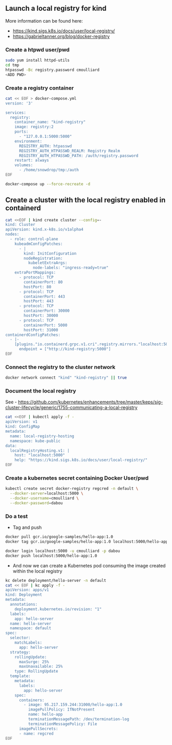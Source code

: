## Launch a local registry for kind

More information can be found here:

- https://kind.sigs.k8s.io/docs/user/local-registry/
- https://gabrieltanner.org/blog/docker-registry

### Create a htpwd user/pwd
```bash
sudo yum install httpd-utils
cd tmp
htpasswd -Bc registry.password cmoulliard
<ADD PWD>
```

### Create a registry container
```bash
cat << EOF > docker-compose.yml
version: '3'

services:
  registry:
    container_name: "kind-registry"
    image: registry:2
    ports:
      - "127.0.0.1:5000:5000"
    environment:
      REGISTRY_AUTH: htpasswd
      REGISTRY_AUTH_HTPASSWD_REALM: Registry Realm
      REGISTRY_AUTH_HTPASSWD_PATH: /auth/registry.password
    restart: always
    volumes:
      - /home/snowdrop/tmp:/auth
EOF

docker-compose up --force-recreate -d
```

## Create a cluster with the local registry enabled in containerd
```bash
cat <<EOF | kind create cluster --config=-
kind: Cluster
apiVersion: kind.x-k8s.io/v1alpha4
nodes:
  - role: control-plane
    kubeadmConfigPatches:
      - |
        kind: InitConfiguration
        nodeRegistration:
          kubeletExtraArgs:
            node-labels: "ingress-ready=true"
    extraPortMappings:
      - protocol: TCP
        containerPort: 80
        hostPort: 80
      - protocol: TCP
        containerPort: 443
        hostPort: 443
      - protocol: TCP
        containerPort: 30000
        hostPort: 30000
      - protocol: TCP
        containerPort: 5000
        hostPort: 31000
containerdConfigPatches:
  - |-
    [plugins."io.containerd.grpc.v1.cri".registry.mirrors."localhost:5000"]
      endpoint = ["http://kind-registry:5000"]
EOF
```

### Connect the registry to the cluster network
```bash
docker network connect "kind" "kind-registry" || true
```

### Document the local registry

See - https://github.com/kubernetes/enhancements/tree/master/keps/sig-cluster-lifecycle/generic/1755-communicating-a-local-registry

```bash
cat <<EOF | kubectl apply -f -
apiVersion: v1
kind: ConfigMap
metadata:
  name: local-registry-hosting
  namespace: kube-public
data:
  localRegistryHosting.v1: |
    host: "localhost:5000"
    help: "https://kind.sigs.k8s.io/docs/user/local-registry/"
EOF
```
### Create a kubernetes secret containing Docker User/pwd
```bash
kubectl create secret docker-registry regcred -n default \
  --docker-server=localhost:5000 \
  --docker-username=cmoulliard \
  --docker-password=dabou
```
### Do a test

- Tag and push
```bash
docker pull gcr.io/google-samples/hello-app:1.0
docker tag gcr.io/google-samples/hello-app:1.0 localhost:5000/hello-app:1.0

docker login localhost:5000 -u cmoulliard -p dabou
docker push localhost:5000/hello-app:1.0
```
- And now we can create a Kubernetes pod consuming the image created within the local registry
```bash  
kc delete deployment/hello-server -n default
cat << EOF | kc apply -f -
apiVersion: apps/v1
kind: Deployment
metadata:
  annotations:
    deployment.kubernetes.io/revision: "1"
  labels:
    app: hello-server
  name: hello-server
  namespace: default
spec:
  selector:
    matchLabels:
      app: hello-server
  strategy:
    rollingUpdate:
      maxSurge: 25%
      maxUnavailable: 25%
    type: RollingUpdate
  template:
    metadata:
      labels:
        app: hello-server
    spec:
      containers:
        - image: 95.217.159.244:31000/hello-app:1.0
          imagePullPolicy: IfNotPresent
          name: hello-app
          terminationMessagePath: /dev/termination-log
          terminationMessagePolicy: File
      imagePullSecrets:
      - name: regcred
EOF
```
